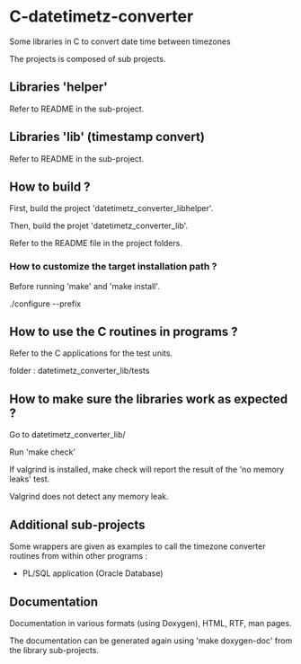 # C-datetimetz-converter
Some libraries in C to convert date time between timezones

The projects is composed of sub projects.

## Libraries 'helper'

Refer to README in the sub-project.

## Libraries 'lib' (timestamp convert)

Refer to README in the sub-project.

## How to build ?

First, build the project 'datetimetz_converter_libhelper'.

Then, build the projet 'datetimetz_converter_lib'.

Refer to the README file in the project folders.

### How to customize the target installation path ?

Before running 'make' and 'make install'.

./configure --prefix

## How to use the C routines in programs ?

Refer to the C applications for the test units.

folder : datetimetz_converter_lib/tests

## How to make sure the libraries work as expected ?

Go to datetimetz_converter_lib/

Run 'make check'

If valgrind is installed, make check will report the result of the 'no memory leaks' test.

Valgrind does not detect any memory leak.

## Additional sub-projects

Some wrappers are given as examples to call the timezone converter routines from within other programs : 
* PL/SQL application (Oracle Database)

## Documentation

Documentation in various formats (using Doxygen), HTML, RTF, man pages.

The documentation can be generated again using 'make doxygen-doc' from the library sub-projects.
